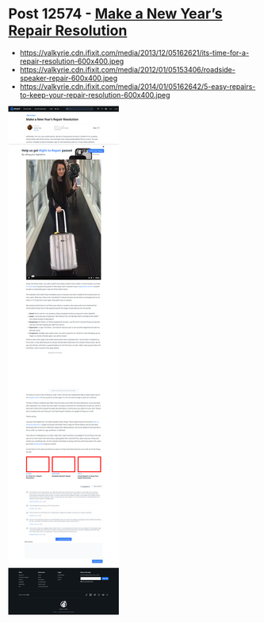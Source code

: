 # Post 12574 - [Make a New Year’s Repair Resolution](https://www.ifixit.com/News/12574/new-years-repair-resolution)

- https://valkyrie.cdn.ifixit.com/media/2013/12/05162621/its-time-for-a-repair-resolution-600x400.jpeg
- https://valkyrie.cdn.ifixit.com/media/2012/01/05153406/roadside-speaker-repair-600x400.jpeg
- https://valkyrie.cdn.ifixit.com/media/2014/01/05162642/5-easy-repairs-to-keep-your-repair-resolution-600x400.jpeg

![screencap](screenshots/9347ce6b-5085-4dd8-a67c-1b2052e4eeef.png)
